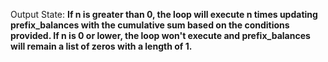 Output State: **If n is greater than 0, the loop will execute n times updating prefix_balances with the cumulative sum based on the conditions provided. If n is 0 or lower, the loop won't execute and prefix_balances will remain a list of zeros with a length of 1.**